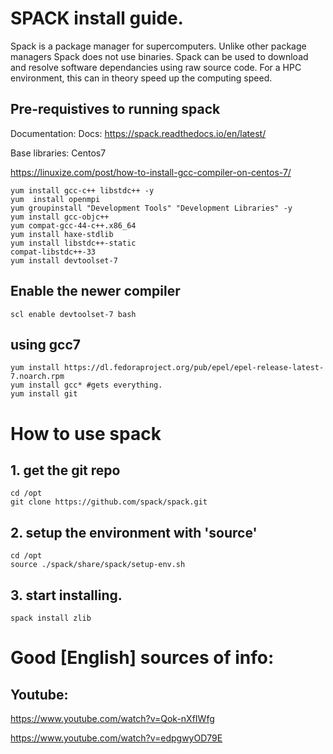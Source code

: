 
# SPACK install guide.

Spack is a package manager for supercomputers. Unlike other package managers Spack does not use binaries.
Spack can be used to download and resolve software dependancies using raw source code. For a HPC environment,
this can in theory speed up the computing speed. 

## Pre-requistives to running spack

Documentation: Docs: https://spack.readthedocs.io/en/latest/

Base libraries: Centos7 

https://linuxize.com/post/how-to-install-gcc-compiler-on-centos-7/

```
yum install gcc-c++ libstdc++ -y
yum  install openmpi
yum groupinstall "Development Tools" "Development Libraries" -y
yum install gcc-objc++
yum compat-gcc-44-c++.x86_64
yum install haxe-stdlib
yum install libstdc++-static
compat-libstdc++-33
yum install devtoolset-7
```

## Enable the newer compiler

```
scl enable devtoolset-7 bash
```

## using gcc7

```
yum install https://dl.fedoraproject.org/pub/epel/epel-release-latest-7.noarch.rpm
yum install gcc* #gets everything.
yum install git
```


# How to use spack

## 1. get the git repo


```
cd /opt
git clone https://github.com/spack/spack.git
```

## 2. setup the environment with 'source'

```
cd /opt
source ./spack/share/spack/setup-env.sh
```

## 3. start installing.

```
spack install zlib
```

# Good [English] sources of info:

## Youtube:

https://www.youtube.com/watch?v=Qok-nXfIWfg

https://www.youtube.com/watch?v=edpgwyOD79E